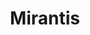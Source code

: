 ---
blog: https://mirantis.com/blog
facebook: https://facebook.com/MirantisUS
linkedin: https://linkedin.com/company/mirantis
logohandle: mirantis
sort: mirantis
title: Mirantis
twitter: https://x.com/MirantisIT
website: https://www.mirantis.com/
wikipedia: https://en.wikipedia.org/wiki/Mirantis
youtube: https://youtube.com/user/mirantisus
---